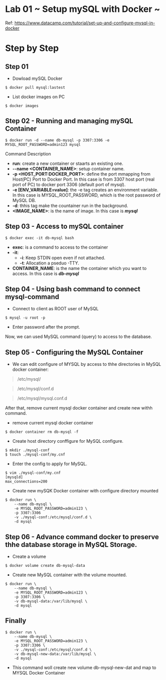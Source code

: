 # Lab 01 ~ Setup mySQL with Docker ~ 

Ref: https://www.datacamp.com/tutorial/set-up-and-configure-mysql-in-docker

# Step by Step

## Step 01
* Dowload mySQL Docker
```shell
$ docker pull mysql:lastest
```

* List docker images on PC
```shell
$ docker images
```

## Step 02 - Running and managing mySQL Container
```shell
$ docker run -d --name db-mysql -p 3307:3306 -e MYSQL_ROOT_PASSWORD=admin123 mysql
```

Command Description

* __run__: create a new container or staarts an existing one.
* __--name <CONTAINER_NAME>__: setup container name.
* __-p <HOST_PORT:DOCKER_PORT>__: define the port mmapping from Host(PC) Port to Docker Port. In this case is from 3307 host port (real port of PC) to docker port 3306 (default port of mysql).
* __-e [ENV_VARIABLE=value]__: the -e tag creates an environment variable. In this case is MYSQL_ROOT_PASSWORD, which is the root password of MySQL DB.
* __-d__: thhis tag make the countainer run in the background.
* __<IMAGE_NAME>__: is the name of image. In this case is ***mysql***

## Step 03 - Access to mySQL container
```shell
$ docker exec -it db-mysql bash
```

* __exec__: is a command to access to the container
* __-it__:
    * __-i__: Keep STDIN open even if not attached.
    * __-t__: Allocation a pseduo -TTY.
* __CONTAINER_NAME__: is the name the container which you want to access. In this case is ***db-mysql***

## Step 04 - Using bash command to connect mysql-command

* Connect to client as ROOT user of MySQL
```shell
$ mysql -u root -p
```
* Enter password after the prompt.

Now, we can used MySQL command (query) to access to the database.

## Step 05 - Configuring the MySQL Container

* We can edit configure of MYSQL by access to thhe directories in MySQL docker container:
> /etc/mysql/

> /etc/mysql/conf.d

> /etc/mysql/mysql.conf.d

After that, remove current mysql docker container and create new withh command.

* remove current mysql docker container
```shell
$ docker container rm db-mysql -f
```

* Create host directory conffigure for MySQL configure.
```shell
$ mkdir ./mysql-conf
$ touch ./mysql-conf/my.cnf
```

* Enter the config to apply for MySQL.

```shell
$ vim ./mysql-conf/my.cnf
[mysqld]
max_connections=200
```

* Create new mySQK Docker container with configure directory mounted

```shell
$ docker run \ 
    --name db-mysql \
    -e MYSQL_ROOT_PASSWORD=admin123 \ 
    -p 3307:3306
    -v ./mysql-conf:/etc/mysql/conf.d \
    -d mysql 
```


## Step 06 - Advance command docker to preserve thhe database storage in MySQL Storage.

* Create a volume
```shell
$ docker volume create db-mysql-data
```

* Create new MySQL container with the volume mounted.
```shell
$ docker run \
    --name db-mysql \
    -e MYSQL_ROOT_PASSWORD=admin123 \
    -p 3307:3306 \
    -v db-mysql-data:/var/lib/mysql \
    -d mysql
``` 

## Finally

```shell
$ docker run \
    --name db-mysql \
    -e MYSQL_ROOT_PASSWORD=admin123 \
    -p 3307:3306 \
    -v ./mysql-conf:/etc/mysql/conf.d \
    -v db-mysql-new-data:/var/lib/mysql \
    -d mysql
```

* This command woll create new volume db-mysql-new-dat and map to MYSQL Docker Container